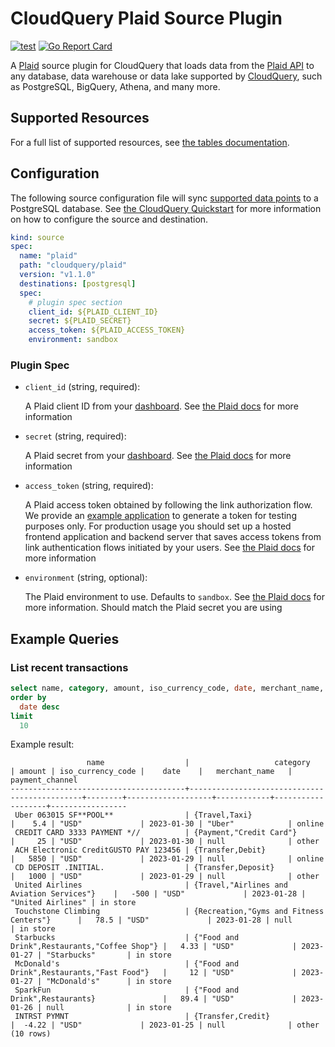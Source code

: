 # CloudQuery Plaid Source Plugin

[![test](https://github.com/cloudquery/cq-source-plaid/actions/workflows/test.yml/badge.svg)](https://github.com/cloudquery/cq-source-plaid/actions/workflows/test.yml)
[![Go Report Card](https://goreportcard.com/badge/github.com/cloudquery/cq-source-plaid)](https://goreportcard.com/report/github.com/cloudquery/cq-source-plaid)

A [Plaid](https://plaid.com/) source plugin for CloudQuery that loads data from the [Plaid API](https://plaid.com/docs/api/) to any database, data warehouse or data lake supported by [CloudQuery](https://www.cloudquery.io/docs/quickstart), such as PostgreSQL, BigQuery, Athena, and many more.

## Supported Resources

For a full list of supported resources, see [the tables documentation](./docs/tables/README.md).

## Configuration

The following source configuration file will sync [supported data points](./docs/tables/README.md) to a PostgreSQL database. See [the CloudQuery Quickstart](https://www.cloudquery.io/docs/quickstart) for more information on how to configure the source and destination.

```yaml
kind: source
spec:
  name: "plaid"
  path: "cloudquery/plaid"
  version: "v1.1.0"
  destinations: [postgresql]
  spec:
    # plugin spec section
    client_id: ${PLAID_CLIENT_ID}
    secret: ${PLAID_SECRET}
    access_token: ${PLAID_ACCESS_TOKEN}
    environment: sandbox
```

### Plugin Spec

- `client_id` (string, required):

  A Plaid client ID from your [dashboard](https://dashboard.plaid.com/team/keys). See [the Plaid docs](https://plaid.com/docs/quickstart/#introduction) for more information

- `secret` (string, required):

  A Plaid secret from your [dashboard](https://dashboard.plaid.com/team/keys). See [the Plaid docs](https://plaid.com/docs/quickstart/#introduction) for more information

- `access_token` (string, required):

  A Plaid access token obtained by following the link authorization flow. We provide an [example application](./token-generator/README.md) to generate a token for testing purposes only.
  For production usage you should set up a hosted frontend application and backend server that saves access tokens from link authentication flows initiated by your users.
  See [the Plaid docs](https://plaid.com/docs/link/) for more information

- `environment` (string, optional):

  The Plaid environment to use. Defaults to `sandbox`. See [the Plaid docs](https://plaid.com/docs/api/#api-host) for more information. Should match the Plaid secret you are using

## Example Queries

### List recent transactions

```sql
select name, category, amount, iso_currency_code, date, merchant_name, payment_channel from plaid_transactions
order by
  date desc
limit
  10
```

Example result:

```text
                 name                  |                   category                   | amount | iso_currency_code |    date    |   merchant_name   | payment_channel 
---------------------------------------+----------------------------------------------+--------+-------------------+------------+-------------------+-----------------
 Uber 063015 SF**POOL**                | {Travel,Taxi}                                |    5.4 | "USD"             | 2023-01-30 | "Uber"            | online
 CREDIT CARD 3333 PAYMENT *//          | {Payment,"Credit Card"}                      |     25 | "USD"             | 2023-01-30 | null              | other
 ACH Electronic CreditGUSTO PAY 123456 | {Transfer,Debit}                             |   5850 | "USD"             | 2023-01-29 | null              | online
 CD DEPOSIT .INITIAL.                  | {Transfer,Deposit}                           |   1000 | "USD"             | 2023-01-29 | null              | other
 United Airlines                       | {Travel,"Airlines and Aviation Services"}    |   -500 | "USD"             | 2023-01-28 | "United Airlines" | in store
 Touchstone Climbing                   | {Recreation,"Gyms and Fitness Centers"}      |   78.5 | "USD"             | 2023-01-28 | null              | in store
 Starbucks                             | {"Food and Drink",Restaurants,"Coffee Shop"} |   4.33 | "USD"             | 2023-01-27 | "Starbucks"       | in store
 McDonald's                            | {"Food and Drink",Restaurants,"Fast Food"}   |     12 | "USD"             | 2023-01-27 | "McDonald's"      | in store
 SparkFun                              | {"Food and Drink",Restaurants}               |   89.4 | "USD"             | 2023-01-26 | null              | in store
 INTRST PYMNT                          | {Transfer,Credit}                            |  -4.22 | "USD"             | 2023-01-25 | null              | other
(10 rows)
```
